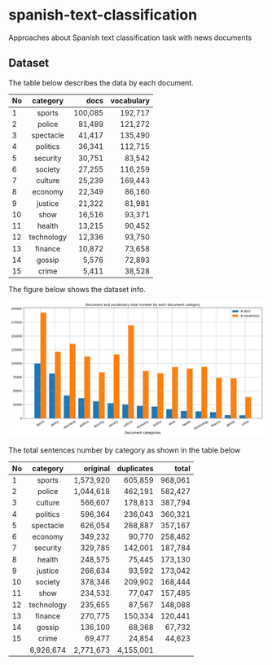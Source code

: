 # spanish-text-classification
Approaches about Spanish text classification task with news documents

## Dataset

The table below describes the data by each document.

No  |  category  |  docs   | vocabulary
:---|    :---:   |    ---: |    ---:
1   | sports     | 100,085 | 192,717
2   | police     | 81,489  | 121,272
3   | spectacle  | 41,417  | 135,490
4   | politics   | 36,341  | 112,715
5   | security   | 30,751  | 83,542
6   | society    | 27,255  | 116,259
7   | culture    | 25,239  | 169,443
8   | economy    | 22,349  | 86,160
9   | justice    | 21,322  | 81,981
10  | show       | 16,516  | 93,371
11  | health     | 13,215  | 90,452
12  | technology | 12,336  | 93,750
13  | finance    | 10,872  | 73,658
14  | gossip     | 5,576   | 72,893
15  | crime      | 5,411   | 38,528


The figure below shows the dataset info.

![dataset description](/img/categories.png)

The total sentences number by category as shown in the table below

No  | category   | original  | duplicates | total
:---|   :---:    |      ---: |      ---:  |    ---:
1   | sports     | 1,573,920 | 605,859    | 968,061
2   | police     | 1,044,618 | 462,191    | 582,427
3   | culture    | 566,607   | 178,813    | 387,794
4   | politics   | 596,364   | 236,043    | 360,321
5   | spectacle  | 626,054   | 268,887    | 357,167
6   | economy    | 349,232   | 90,770     | 258,462
7   | security   | 329,785   | 142,001    | 187,784
8   | health     | 248,575   | 75,445     | 173,130
9   | justice    | 266,634   | 93,592     | 173,042
10  | society    | 378,346   | 209,902    | 168,444
11  | show       | 234,532   | 77,047     | 157,485
12  | technology | 235,655   | 87,567     | 148,088
13  | finance    | 270,775   | 150,334    | 120,441
14  | gossip     | 136,100   | 68,368     | 67,732
15  | crime      | 69,477    | 24,854     | 44,623
  |  | 6,926,674 | 2,771,673  | 4,155,001


